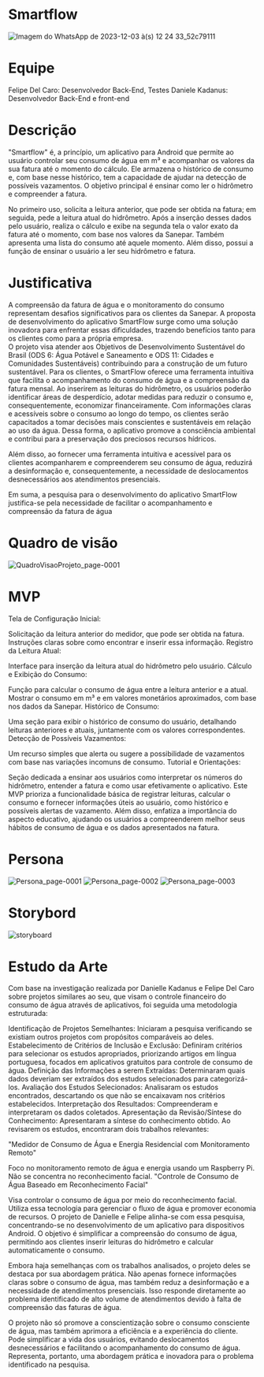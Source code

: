 # Smartflow

![Imagem do WhatsApp de 2023-12-03 à(s) 12 24 33_52c79111](https://github.com/FdcDelCaro/Smartflow/assets/121201811/64ff74bc-5480-46a1-9b2a-81af7c378f83)

# Equipe

Felipe Del Caro: Desenvolvedor Back-End, Testes 
Daniele Kadanus: Desenvolvedor Back-End e front-end

# Descrição

"Smartflow" é, a princípio, um aplicativo para Android que permite ao usuário controlar seu consumo de água em m³ e acompanhar os valores da sua fatura até o momento do cálculo. Ele armazena o histórico de consumo e, com base nesse histórico, tem a capacidade de ajudar na detecção de possíveis vazamentos. O objetivo principal é ensinar como ler o hidrômetro e compreender a fatura.

No primeiro uso, solicita a leitura anterior, que pode ser obtida na fatura; em seguida, pede a leitura atual do hidrômetro. Após a inserção desses dados pelo usuário, realiza o cálculo e exibe na segunda tela o valor exato da fatura até o momento, com base nos valores da Sanepar. Também apresenta uma lista do consumo até aquele momento. Além disso, possui a função de ensinar o usuário a ler seu hidrômetro e fatura.

# Justificativa

A compreensão da fatura de água e o monitoramento do consumo representam 
desafios significativos para os clientes da Sanepar. A proposta de desenvolvimento 
do aplicativo SmartFlow surge como uma solução inovadora para enfrentar essas 
dificuldades, trazendo benefícios tanto para os clientes como para a própria 
empresa.  
O projeto visa atender aos Objetivos de Desenvolvimento Sustentável do Brasil (ODS 6: Água Potável e Saneamento e ODS 11: Cidades e Comunidades Sustentáveis) contribuindo para a construção de um futuro sustentável.
Para os clientes, o SmartFlow oferece uma ferramenta intuitiva que facilita o 
acompanhamento do consumo de água e a compreensão da fatura mensal. Ao 
inserirem as leituras do hidrômetro, os usuários poderão identificar áreas de 
desperdício, adotar medidas para reduzir o consumo e, consequentemente, 
economizar financeiramente. Com informações claras e acessíveis sobre o consumo 
ao longo do tempo, os clientes serão capacitados a tomar decisões mais 
conscientes e sustentáveis em relação ao uso da água. Dessa forma, o aplicativo 
promove a consciência ambiental e contribui para a preservação dos preciosos 
recursos hídricos. 

Além disso, ao fornecer uma ferramenta intuitiva e acessível para os 
clientes acompanharem e compreenderem seu consumo de água, reduzirá
a desinformação e, consequentemente, a necessidade de  deslocamentos desnecessários aos atendimentos presenciais. 
 
Em suma, a pesquisa para o desenvolvimento do aplicativo SmartFlow justifica-se 
pela necessidade de facilitar o acompanhamento e compreensão da fatura de água

# Quadro de visão
![QuadroVisaoProjeto_page-0001](https://github.com/FdcDelCaro/Smartflow/assets/121201811/18ad062f-c179-4281-a4d3-e3c314badbf5)

# MVP

Tela de Configuração Inicial:

Solicitação da leitura anterior do medidor, que pode ser obtida na fatura.
Instruções claras sobre como encontrar e inserir essa informação.
Registro da Leitura Atual:

Interface para inserção da leitura atual do hidrômetro pelo usuário.
Cálculo e Exibição do Consumo:

Função para calcular o consumo de água entre a leitura anterior e a atual.
Mostrar o consumo em m³ e em valores monetários aproximados, com base nos dados da Sanepar.
Histórico de Consumo:

Uma seção para exibir o histórico de consumo do usuário, detalhando leituras anteriores e atuais, juntamente com os valores correspondentes.
Detecção de Possíveis Vazamentos:

Um recurso simples que alerta ou sugere a possibilidade de vazamentos com base nas variações incomuns de consumo.
Tutorial e Orientações:

Seção dedicada a ensinar aos usuários como interpretar os números do hidrômetro, entender a fatura e como usar efetivamente o aplicativo.
Este MVP prioriza a funcionalidade básica de registrar leituras, calcular o consumo e fornecer informações úteis ao usuário, como histórico e possíveis alertas de vazamento. Além disso, enfatiza a importância do aspecto educativo, ajudando os usuários a compreenderem melhor seus hábitos de consumo de água e os dados apresentados na fatura.




# Persona 

![Persona_page-0001](https://github.com/FdcDelCaro/Smartflow/assets/121201811/06d2e188-07a2-4560-849a-d5552039a4dc)
![Persona_page-0002](https://github.com/FdcDelCaro/Smartflow/assets/121201811/7321facf-86da-49fa-8e47-88222bc6e89e)
![Persona_page-0003](https://github.com/FdcDelCaro/Smartflow/assets/121201811/496d0c57-361f-4ce0-9aed-5e49cc150638)

# Storybord
![storyboard](https://github.com/FdcDelCaro/Smartflow/assets/121201811/359378a9-7a3f-4eb4-97d7-686850d664b1)

# Estudo da Arte

Com base na investigação realizada por Danielle Kadanus e Felipe Del Caro sobre projetos similares ao seu, que visam o controle financeiro do consumo de água através de aplicativos, foi seguida uma metodologia estruturada:

Identificação de Projetos Semelhantes: Iniciaram a pesquisa verificando se existiam outros projetos com propósitos comparáveis ao deles.
Estabelecimento de Critérios de Inclusão e Exclusão: Definiram critérios para selecionar os estudos apropriados, priorizando artigos em língua portuguesa, focados em aplicativos gratuitos para controle de consumo de água.
Definição das Informações a serem Extraídas: Determinaram quais dados deveriam ser extraídos dos estudos selecionados para categorizá-los.
Avaliação dos Estudos Selecionados: Analisaram os estudos encontrados, descartando os que não se encaixavam nos critérios estabelecidos.
Interpretação dos Resultados: Compreenderam e interpretaram os dados coletados.
Apresentação da Revisão/Síntese do Conhecimento: Apresentaram a síntese do conhecimento obtido.
Ao revisarem os estudos, encontraram dois trabalhos relevantes:

"Medidor de Consumo de Água e Energia Residencial com Monitoramento Remoto"

Foco no monitoramento remoto de água e energia usando um Raspberry Pi.
Não se concentra no reconhecimento facial.
"Controle de Consumo de Água Baseado em Reconhecimento Facial"

Visa controlar o consumo de água por meio do reconhecimento facial.
Utiliza essa tecnologia para gerenciar o fluxo de água e promover economia de recursos.
O projeto de Danielle e Felipe alinha-se com essa pesquisa, concentrando-se no desenvolvimento de um aplicativo para dispositivos Android. O objetivo é simplificar a compreensão do consumo de água, permitindo aos clientes inserir leituras do hidrômetro e calcular automaticamente o consumo.

Embora haja semelhanças com os trabalhos analisados, o projeto deles se destaca por sua abordagem prática. Não apenas fornece informações claras sobre o consumo de água, mas também reduz a desinformação e a necessidade de atendimentos presenciais. Isso responde diretamente ao problema identificado de alto volume de atendimentos devido à falta de compreensão das faturas de água.

O projeto não só promove a conscientização sobre o consumo consciente de água, mas também aprimora a eficiência e a experiência do cliente. Pode simplificar a vida dos usuários, evitando deslocamentos desnecessários e facilitando o acompanhamento do consumo de água. Representa, portanto, uma abordagem prática e inovadora para o problema identificado na pesquisa.







